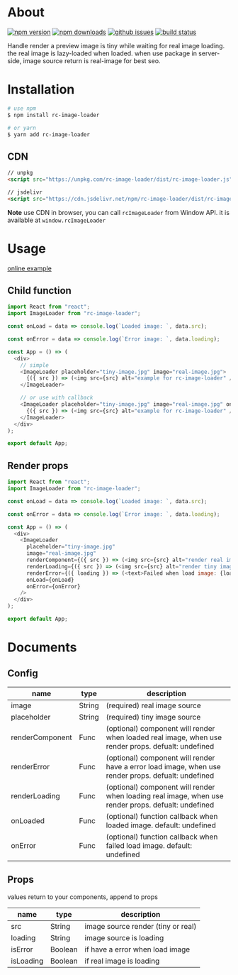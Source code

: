 # About

[![npm version][npm-version-image]][npm-url]
[![npm downloads][npm-downloads-image]][npm-url]
[![github issues][github-issues-image]][github-issues-url]
[![build status][travis-image]][travis-url]

Handle render a preview image is tiny while waiting for real image loading. the real image is lazy-loaded when loaded. when use package in server-side, image source return is real-image for best seo.


# Installation

```bash
# use npm
$ npm install rc-image-loader

# or yarn
$ yarn add rc-image-loader
```

## CDN

```html
// unpkg
<script src="https://unpkg.com/rc-image-loader/dist/rc-image-loader.js"></script>

// jsdelivr
<script src="https://cdn.jsdelivr.net/npm/rc-image-loader/dist/rc-image-loader.js"></script>
```

**Note** use CDN in browser, you can call `rcImageLoader` from Window API. it is available at `window.rcImageLoader`

# Usage

[online example](https://codesandbox.io/s/q8vkmqx4vq)

## Child function

```javascript
import React from "react";
import ImageLoader from "rc-image-loader";

const onLoad = data => console.log(`Loaded image: `, data.src);

const onError = data => console.log(`Error image: `, data.loading);

const App = () => (
  <div>
    // simple
    <ImageLoader placeholder="tiny-image.jpg" image="real-image.jpg">
      {({ src }) => (<img src={src} alt="example for rc-image-loader" />)}
    </ImageLoader>

    // or use with callback
    <ImageLoader placeholder="tiny-image.jpg" image="real-image.jpg" onLoad={onLoad} onError={onError}>
      {({ src }) => (<img src={src} alt="example for rc-image-loader" />)}
    </ImageLoader>
  </div>
);

export default App;
```

## Render props

```javascript
import React from "react";
import ImageLoader from "rc-image-loader";

const onLoad = data => console.log(`Loaded image: `, data.src);

const onError = data => console.log(`Error image: `, data.loading);

const App = () => (
  <div>
    <ImageLoader
      placeholder="tiny-image.jpg"
      image="real-image.jpg"
      renderComponent={({ src }) => (<img src={src} alt="render real image" />)}
      renderLoading={({ src }) => (<img src={src} alt="render tiny image" />)}
      renderError={({ loading }) => (<text>Failed when load image: {loading}</text>)}
      onLoad={onLoad}
      onError={onError}
    />
  </div>
);

export default App;
```

# Documents

## Config

| name           | type    | description                                                                                                            |
| -------------- | ------- | ---------------------------------------------------------------------------------------------------------------------- |
| image          | String  | (required) real image source                                                                                           |
| placeholder    | String  | (required) tiny image source                                                                                           |
| renderComponent| Func    | (optional) component will render when loaded real image, when use render props. defualt: undefined                     |
| renderError    | Func    | (optional) component will render have a error load image, when use render props. defualt: undefined                    |
| renderLoading  | Func    | (optional) component will render when loading real image, when use render props. defualt: undefined                    |
| onLoaded       | Func    | (optional) function callback when loaded image. default: undefined                                                     |
| onError        | Func    | (optional) function callback when failed load image. default: undefined                                                |

## Props

values return to your components, append to props

| name      | type    | description                                |
| --------- | ------- | ------------------------------------------ |
| src       | String  | image source render (tiny or real)         |
| loading   | String  | image source is loading                    |
| isError   | Boolean | if have a error when load image            |
| isLoading | Boolean | if real image is loading                   |

[npm-url]: https://npmjs.org/package/rc-image-loader
[npm-version-image]: https://badge.fury.io/js/rc-image-loader.svg
[npm-downloads-image]: https://img.shields.io/npm/dm/rc-image-loader.svg
[github-issues-image]: https://img.shields.io/github/issues/lamhieu-vk/rc-image-loader.svg
[github-issues-url]: https://github.com/lamhieu-vk/rc-image-loader/issues
[travis-image]: https://travis-ci.com/lamhieu-vk/rc-image-loader.svg?branch=master
[travis-url]: https://travis-ci.com/lamhieu-vk/rc-image-loader?branch=master
